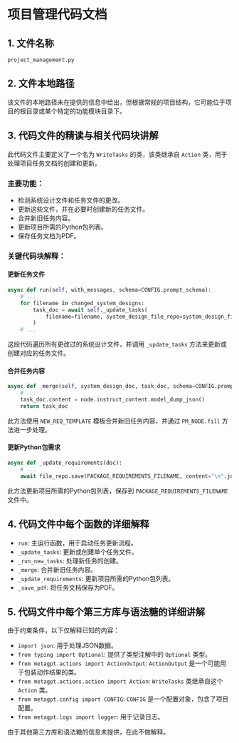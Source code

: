 
# 项目管理代码文档

## 1. 文件名称
`project_management.py`

## 2. 文件本地路径
该文件的本地路径未在提供的信息中给出，但根据常规的项目结构，它可能位于项目的根目录或某个特定的功能模块目录下。

## 3. 代码文件的精读与相关代码块讲解

此代码文件主要定义了一个名为 `WriteTasks` 的类，该类继承自 `Action` 类，用于处理项目任务文档的创建和更新。

### 主要功能：
- 检测系统设计文件和任务文件的更改。
- 更新这些文件，并在必要时创建新的任务文件。
- 合并新旧任务内容。
- 更新项目所需的Python包列表。
- 保存任务文档为PDF。

### 关键代码块解释：

#### 更新任务文件
```python
async def run(self, with_messages, schema=CONFIG.prompt_schema):
    # ...
    for filename in changed_system_designs:
        task_doc = await self._update_tasks(
            filename=filename, system_design_file_repo=system_design_file_repo, tasks_file_repo=tasks_file_repo
        )
    # ...
```
这段代码遍历所有更改过的系统设计文件，并调用 `_update_tasks` 方法来更新或创建对应的任务文件。

#### 合并任务内容
```python
async def _merge(self, system_design_doc, task_doc, schema=CONFIG.prompt_schema) -> Document:
    # ...
    task_doc.content = node.instruct_content.model_dump_json()
    return task_doc
```
此方法使用 `NEW_REQ_TEMPLATE` 模板合并新旧任务内容，并通过 `PM_NODE.fill` 方法进一步处理。

#### 更新Python包需求
```python
async def _update_requirements(doc):
    # ...
    await file_repo.save(PACKAGE_REQUIREMENTS_FILENAME, content="\n".join(packages))
```
此方法更新项目所需的Python包列表，保存到 `PACKAGE_REQUIREMENTS_FILENAME` 文件中。

## 4. 代码文件中每个函数的详细解释

- `run`: 主运行函数，用于启动任务更新流程。
- `_update_tasks`: 更新或创建单个任务文件。
- `_run_new_tasks`: 处理新任务的创建。
- `_merge`: 合并新旧任务内容。
- `_update_requirements`: 更新项目所需的Python包列表。
- `_save_pdf`: 将任务文档保存为PDF。

## 5. 代码文件中每个第三方库与语法糖的详细讲解

由于约束条件，以下仅解释已知的内容：

- `import json`: 用于处理JSON数据。
- `from typing import Optional`: 提供了类型注解中的 `Optional` 类型。
- `from metagpt.actions import ActionOutput`: `ActionOutput` 是一个可能用于包装动作结果的类。
- `from metagpt.actions.action import Action`: `WriteTasks` 类继承自这个 `Action` 类。
- `from metagpt.config import CONFIG`: `CONFIG` 是一个配置对象，包含了项目配置。
- `from metagpt.logs import logger`: 用于记录日志。

由于其他第三方库和语法糖的信息未提供，在此不做解释。
